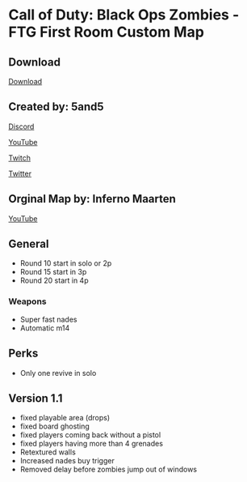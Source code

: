 # Call of Duty: Black Ops Zombies - FTG First Room Custom Map

## Download

[Download](https://www.mediafire.com/file/l5f1m7jofqvctp6/BO1-FTG.zip/file)


## Created by: 5and5

[Discord](https://discord.gg/Z44Vnjd)

[YouTube](https://www.youtube.com/user/Zomb0s4life)

[Twitch](https://twitch.tv/5and5)

[Twitter](https://twitter.com/5and55)

## Orginal Map by: Inferno Maarten

[YouTube](https://www.youtube.com/channel/UCKYhFPeuiF2qR7AkySWNmfA)

## General
* Round 10 start in solo or 2p
* Round 15 start in 3p
* Round 20 start in 4p

### Weapons
* Super fast nades
* Automatic m14

## Perks
* Only one revive in solo


## Version 1.1
* fixed playable area (drops)
* fixed board ghosting
* fixed players coming back without a pistol
* fixed players having more than 4 grenades
* Retextured walls
* Increased nades buy trigger
* Removed delay before zombies jump out of windows










